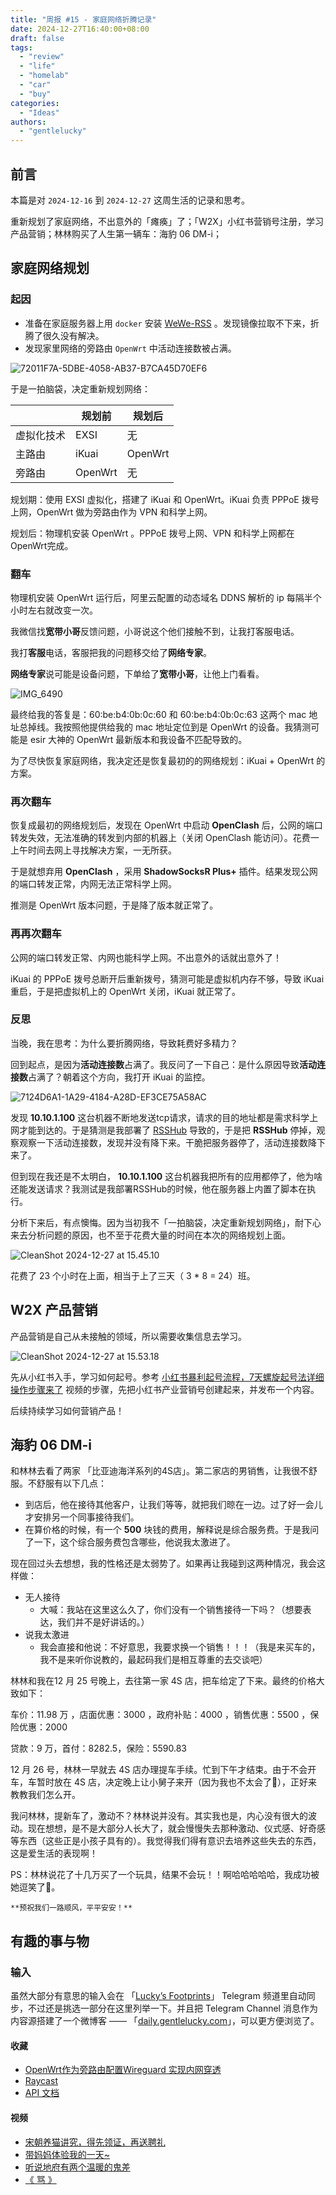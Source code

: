 ```yaml
---
title: "周报 #15 - 家庭网络折腾记录"
date: 2024-12-27T16:40:00+08:00
draft: false
tags: 
  - "review"
  - "life"
  - "homelab"
  - "car"
  - "buy"
categories: 
  - "Ideas"
authors:
  - "gentlelucky"
---
```


## 前言

本篇是对  `2024-12-16`  到  `2024-12-27`  这周生活的记录和思考。

重新规划了家庭网络，不出意外的「瘫痪」了；「W2X」小红书营销号注册，学习产品营销；林林购买了人生第一辆车：海豹 06 DM-i；

## 家庭网络规划

### 起因

- 准备在家庭服务器上用 `docker` 安装 [WeWe-RSS](https://github.com/cooderl/wewe-rss) 。发现镜像拉取不下来，折腾了很久没有解决。
- 发现家里网络的旁路由 `OpenWrt` 中活动连接数被占满。

![72011F7A-5DBE-4058-AB37-B7CA45D70EF6](https://image.gentlelucky.com/72011F7A-5DBE-4058-AB37-B7CA45D70EF6.png)

于是一拍脑袋，决定重新规划网络：

|            | 规划前  | 规划后  |
| ---------- | ------- | ------- |
| 虚拟化技术 | EXSI    | 无      |
| 主路由     | iKuai   | OpenWrt |
| 旁路由     | OpenWrt | 无      |

规划期：使用 EXSI 虚拟化，搭建了 iKuai 和 OpenWrt。iKuai 负责 PPPoE 拨号上网，OpenWrt 做为旁路由作为 VPN 和科学上网。

规划后：物理机安装 OpenWrt 。PPPoE 拨号上网、VPN 和科学上网都在OpenWrt完成。

### 翻车

物理机安装 OpenWrt 运行后，阿里云配置的动态域名 DDNS 解析的 ip 每隔半个小时左右就改变一次。

我微信找**宽带小哥**反馈问题，小哥说这个他们接触不到，让我打客服电话。

我打**客服**电话，客服把我的问题移交给了**网络专家**。

**网络专家**说可能是设备问题，下单给了**宽带小哥**，让他上门看看。

![IMG_6490](https://image.gentlelucky.com/IMG_6490.JPG)

最终给我的答复是：60:be:b4:0b:0c:60 和 60:be:b4:0b:0c:63 这两个 mac 地址总掉线。我按照他提供给我的 mac 地址定位到是 OpenWrt 的设备。我猜测可能是 esir 大神的 OpenWrt 最新版本和我设备不匹配导致的。

为了尽快恢复家庭网络，我决定还是恢复最初的的网络规划：iKuai + OpenWrt 的方案。

### 再次翻车

恢复成最初的网络规划后，发现在 OpenWrt 中启动 **OpenClash** 后，公网的端口转发失效，无法准确的转发到内部的机器上（关闭 OpenClash 能访问）。花费一上午时间去网上寻找解决方案，一无所获。

于是就想弃用 **OpenClash** ，采用 **ShadowSocksR Plus+** 插件。结果发现公网的端口转发正常，内网无法正常科学上网。

推测是 OpenWrt 版本问题，于是降了版本就正常了。

### 再再次翻车

公网的端口转发正常、内网也能科学上网。不出意外的话就出意外了！

iKuai 的 PPPoE 拨号总断开后重新拨号，猜测可能是虚拟机内存不够，导致 iKuai 重启，于是把虚拟机上的 OpenWrt 关闭，iKuai 就正常了。

### 反思

当晚，我在思考：为什么要折腾网络，导致耗费好多精力？

回到起点，是因为**活动连接数**占满了。我反问了一下自己：是什么原因导致**活动连接数**占满了？朝着这个方向，我打开 iKuai 的监控。

![7124D6A1-1A29-4184-A28D-EF3CE75A58AC](https://image.gentlelucky.com/7124D6A1-1A29-4184-A28D-EF3CE75A58AC.png)

发现 **10.10.1.100** 这台机器不断地发送tcp请求，请求的目的地址都是需求科学上网才能到达的。于是猜测是我部署了 [RSSHub](https://rsshub.app/) 导致的，于是把 **RSSHub** 停掉，观察观察一下活动连接数，发现并没有降下来。干脆把服务器停了，活动连接数降下来了。

但到现在我还是不太明白， **10.10.1.100** 这台机器我把所有的应用都停了，他为啥还能发送请求？我测试是我部署RSSHub的时候，他在服务器上内置了脚本在执行。

分析下来后，有点懊悔。因为当初我不「一拍脑袋，决定重新规划网络」，耐下心来去分析问题的原因，也不至于花费大量的时间在本次的网络规划上面。

![CleanShot 2024-12-27 at 15.45.10](https://image.gentlelucky.com/CleanShot%202024-12-27%20at%2015.45.10.png)

花费了 23 个小时在上面，相当于上了三天（ 3 * 8 = 24）班。

## W2X 产品营销

产品营销是自己从未接触的领域，所以需要收集信息去学习。

![CleanShot 2024-12-27 at 15.53.18](https://image.gentlelucky.com/CleanShot%202024-12-27%20at%2015.53.18.png)

先从小红书入手，学习如何起号。参考 [小红书暴利起号流程，7天螺旋起号法详细操作步骤来了](https://www.bilibili.com/video/BV1h6421f7c2/) 视频的步骤，先把小红书产业营销号创建起来，并发布一个内容。

后续持续学习如何营销产品！

## 海豹 06 DM-i

和林林去看了两家 「比亚迪海洋系列的4S店」。第二家店的男销售，让我很不舒服。不舒服有以下几点：

- 到店后，他在接待其他客户，让我们等等，就把我们晾在一边。过了好一会儿才安排另一个同事接待我们。
- 在算价格的时候，有一个 **500** 块钱的费用，解释说是综合服务费。于是我问了一下，这个综合服务费包含哪些，他说我太激进了。

现在回过头去想想，我的性格还是太弱势了。如果再让我碰到这两种情况，我会这样做：

- 无人接待
  - 大喊：我站在这里这么久了，你们没有一个销售接待一下吗？（想要表达，我们并不是好讲话的。）
- 说我太激进
  - 我会直接和他说：不好意思，我要求换一个销售！！！（我是来买车的，我不是来听你说教的，最起码我们是相互尊重的去交谈吧）

林林和我在12 月 25 号晚上，去往第一家 4S 店，把车给定了下来。最终的价格大致如下：

车价：11.98 万 ，店面优惠：3000 ，政府补贴：4000 ，销售优惠：5500 ，保险优惠：2000

贷款：9 万，首付：8282.5，保险：5590.83

12 月 26 号，林林一早就去 4S 店办理提车手续。忙到下午才结束。由于不会开车，车暂时放在 4S 店，决定晚上让小舅子来开（因为我也不太会了🤣），正好来教教我们怎么开。

我问林林，提新车了，激动不？林林说并没有。其实我也是，内心没有很大的波动。现在想想，是不是大部分人长大了，就会慢慢失去那种激动、仪式感、好奇感等东西（这些正是小孩子具有的）。我觉得我们得有意识去培养这些失去的东西，这是爱生活的表现啊！

PS：林林说花了十几万买了一个玩具，结果不会玩！！啊哈哈哈哈哈，我成功被她逗笑了🤣。

` **预祝我们一路顺风，平平安安！** `

## 有趣的事与物

### 输入

虽然大部分有意思的输入会在 「[Lucky’s Footprints](https://t.me/wxluckya)」 Telegram 频道里自动同步，不过还是挑选一部分在这里列举一下。并且把 Telegram Channel 消息作为内容源搭建了一个微博客 —— 「[daily.gentlelucky.com](https://daily.gentlelucky.com/)」，可以更方便浏览了。

#### 收藏

- [OpenWrt作为旁路由配置Wireguard 实现内网穿透](https://doc.vben.pro/)
- [Raycast](https://www.raycast.com/)
- [API 文档](https://www.showdoc.com.cn/)

#### 视频

- [宋朝养猫讲究，得先领证，再送聘礼](https://www.bilibili.com/video/av113048841029755)
- [带妈妈体验我的一天~](https://www.bilibili.com/video/av113572441037152)
- [听说地府有两个温暖的鬼差](https://www.bilibili.com/video/av113521757002861)
- [《 骂 》](https://www.bilibili.com/video/av113643542810533)

